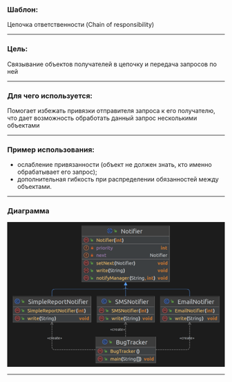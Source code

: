 ### Шаблон:

Цепочка ответственности (Chain of responsibility)

----------------------------------------------------------------------------------------------------------------------
### Цель:

Связывание объектов получателей в цепочку и передача запросов по ней 

----------------------------------------------------------------------------------------------------------------------
### Для чего используется:

Помогает избежать привязки отправителя запроса к его получателю, что дает возможность обработать данный запрос
несколькими объектами

----------------------------------------------------------------------------------------------------------------------
### Пример использования:

- ослабление привязанности (объект не должен знать, кто именно обрабатывает его запрос);
- дополнительная гибкость при распределении обязанностей между объектами.

----------------------------------------------------------------------------------------------------------------------
### Диаграмма

![chain .png](..%2F..%2F..%2Fdiagrams%2Fchain%20.png)

----------------------------------------------------------------------------------------------------------------------